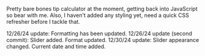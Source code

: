 Pretty bare bones tip calculator at the moment, getting back into JavaScript so bear with me. Also, I haven't added any styling yet, need a quick CSS refresher before I tackle that.

12/26/24 update: Formatting has been updated.
12/26/24 update (second commit): Slider added. Format updated.
12/30/24 update: Slider appearance changed. Current date and time added.

